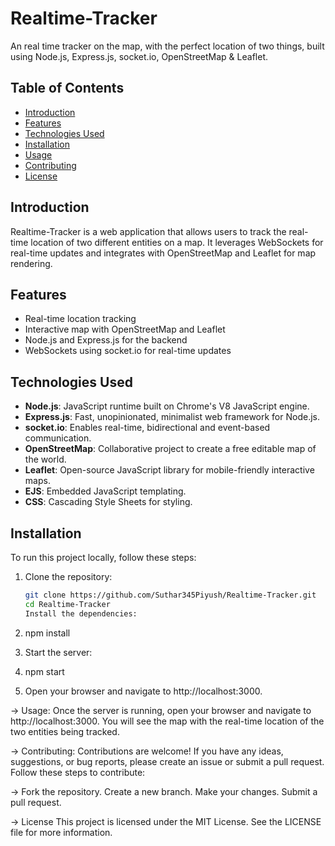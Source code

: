 # Realtime-Tracker

An real time tracker on the map, with the perfect location of two things, built using Node.js, Express.js, socket.io, OpenStreetMap & Leaflet.

## Table of Contents

- [Introduction](#introduction)
- [Features](#features)
- [Technologies Used](#technologies-used)
- [Installation](#installation)
- [Usage](#usage)
- [Contributing](#contributing)
- [License](#license)

## Introduction

Realtime-Tracker is a web application that allows users to track the real-time location of two different entities on a map. It leverages WebSockets for real-time updates and integrates with OpenStreetMap and Leaflet for map rendering.

## Features

- Real-time location tracking
- Interactive map with OpenStreetMap and Leaflet
- Node.js and Express.js for the backend
- WebSockets using socket.io for real-time updates

## Technologies Used

- **Node.js**: JavaScript runtime built on Chrome's V8 JavaScript engine.
- **Express.js**: Fast, unopinionated, minimalist web framework for Node.js.
- **socket.io**: Enables real-time, bidirectional and event-based communication.
- **OpenStreetMap**: Collaborative project to create a free editable map of the world.
- **Leaflet**: Open-source JavaScript library for mobile-friendly interactive maps.
- **EJS**: Embedded JavaScript templating.
- **CSS**: Cascading Style Sheets for styling.

## Installation

To run this project locally, follow these steps:

1. Clone the repository:
   ```sh
   git clone https://github.com/Suthar345Piyush/Realtime-Tracker.git
   cd Realtime-Tracker
   Install the dependencies:

2. npm install

3. Start the server:

4. npm start

5. Open your browser and navigate to http://localhost:3000.

-> Usage:
  Once the server is running, open your browser and navigate to http://localhost:3000. You will see the map with the real-time location of the two entities being tracked.


-> Contributing:
   Contributions are welcome! If you have any ideas, suggestions, or bug reports, please create an issue or submit a pull request. Follow these steps to contribute:

-> Fork the repository.
     Create a new branch.
     Make your changes.
     Submit a pull request.

-> License
   This project is licensed under the MIT License. See the LICENSE file for more information.

